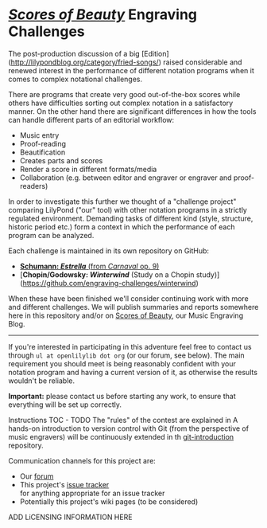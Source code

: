 [_Scores of Beauty_](http://lilypondblog.org/) Engraving Challenges
===================================================================

The post-production discussion of a big [Edition]
(http://lilypondblog.org/category/fried-songs/) raised considerable
and renewed interest in the performance of different notation programs
when it comes to complex notational challenges.

There are programs that create very good out-of-the-box scores
while others have difficulties sorting out complex notation
in a satisfactory manner.
On the other hand there are significant differences in how the
tools can handle different parts of an editorial workflow:

- Music entry
- Proof-reading
- Beautification
- Creates parts and scores
- Render a score in different formats/media
- Collaboration (e.g. between editor and engraver or engraver and proof-readers)


In order to investigate this further we thought of a "challenge project"
comparing LilyPond ("our" tool) with other notation programs in a strictly regulated
environment. Demanding tasks of different kind (style, structure, 
historic period etc.) form a context in which the performance of each
program can be analyzed.

Each challenge is maintained in its own repository on GitHub:

- [**Schumann: _Estrella_** (from *Carnaval* op. 9)](https://github.com/engraving-challenges/estrella)
- [**Chopin/Godowsky: _Winterwind_** (Study on a Chopin study)]
  (https://github.com/engraving-challenges/winterwind)

When these have been finished we'll consider continuing work with more and different
challenges. We will publish summaries and reports somewhere here in this repository
and/or on [Scores of Beauty](http://lilypondblog.org), our Music Engraving Blog.

---

If you're interested in participating in this adventure feel free to contact us through
`ul at openlilylib dot org` (or our forum, see below). 
The main requirement you should meet is being reasonably confident with your notation
program and having a current version of it, as otherwise the results wouldn't be reliable.

**Important:** please contact us before starting any work, to ensure that everything will be set up correctly.

Instructions TOC - TODO
The "rules" of the contest are explained in
A hands-on introduction to version control with Git (from the perspective of music engravers)
will be continuously extended in th [git-introduction](https://github.com/openlilylib/git-introduction/)
repository.

Communication channels for this project are:

- Our [forum](http://engravingchallenges.freeforums.org)
- This project's [issue tracker](https://github.com/engraving-challenges/main/issues)  
  for anything appropriate for an issue tracker
- Potentially this project's wiki pages (to be considered)

ADD LiCENSING INFORMATION HERE
